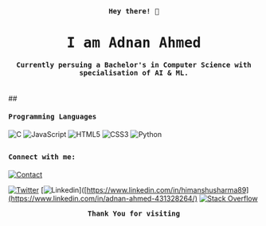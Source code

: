 <p align="center"><samp><b> Hey there! 👋 </b></samp></p>
<p align="center"><h1 align="center"><samp> I am Adnan Ahmed </samp></h1></p>
<p align="center"><h4 align="center"><samp> Currently persuing a Bachelor's in Computer Science with specialisation of AI & ML. </samp></h4></p>
<br>
##

<h4><b><samp>Programming Languages</samp></b></h4>

![C](https://img.shields.io/badge/C-27338e?style=flat-square&logo=c&logoColor=white)
![JavaScript](https://img.shields.io/badge/-JavaScript-%23F7DF1C?style=flat-square&logo=javascript&logoColor=000000&labelColor=%23F7DF1C&color=%23FFCE5A)
![HTML5](https://img.shields.io/badge/-HTML5-E34F26?style=flat-square&logo=html5&logoColor=white)
![CSS3](https://img.shields.io/badge/-CSS3-1572B6?style=flat-square&logo=css3&logoColor=white)
![Python](https://img.shields.io/badge/-Python-3776AB?style=flat-square&logo=python&logoColor=white)

##

<h4><b><samp>Connect with me:</samp></b></h4>

[![Contact](https://img.shields.io/badge/jhoncorner548@gmail.com-0075c8?style=flat-square&logo=gmail&logoColor=white)](mailto:jhoncorner548@gmail.com)

[![Twitter](https://img.shields.io/badge/@_Adnan548-1DA1F2?style=flat-square&logo=twitter&logoColor=white)](https://twitter.com/_Adnan548)
[![Linkedin](https://img.shields.io/badge/Adnan_Ahmed-0077b5?style=flat-square&logo=Linkedin&logoColor=white)]([https://www.linkedin.com/in/himanshusharma89](https://www.linkedin.com/in/adnan-ahmed-431328264/) 
[![Stack Overflow](https://img.shields.io/badge/Adnan_Ahmed-393939?style=flat-square&logo=stack-overflow&logoColor=white)](https://stackoverflow.com/users/22979298/adnan-ahmed)

<p align="center"><samp><b> Thank You for visiting  </b></samp></p>




